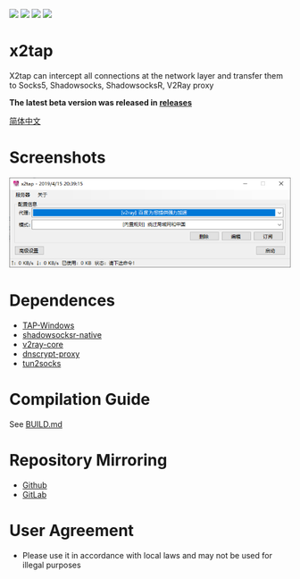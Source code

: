 [![](https://img.shields.io/badge/telegram-channel-blue.svg)](https://t.me/x2tap)
[![](https://img.shields.io/badge/telegram-chat-blue.svg)](https://t.me/x2tapChat)
[![](https://img.shields.io/badge/status-testing-red.svg)](https://github.com/hacking001/x2tap/releases)
[![](https://travis-ci.org/hacking001/x2tap.svg?branch=master)](https://travis-ci.org/hacking001/x2tap)

# x2tap
X2tap can intercept all connections at the network layer and transfer them to Socks5, Shadowsocks, ShadowsocksR, V2Ray proxy

**The latest beta version was released in [releases](https://github.com/hacking001/x2tap/releases)**

[简体中文](docs/zh-CN/README.md)
# Screenshots
![](screenshots/main.png)

# Dependences
- [TAP-Windows](https://build.openvpn.net/downloads/releases/latest/tap-windows-latest-stable.exe)
- [shadowsocksr-native](https://github.com/ShadowsocksR-Live/shadowsocksr-native)
- [v2ray-core](https://github.com/v2ray/v2ray-core/releases)
- [dnscrypt-proxy](https://github.com/jedisct1/dnscrypt-proxy)
- [tun2socks](https://github.com/hacking001/x2tap/tree/master/binaries/)

# Compilation Guide
See [BUILD.md](BUILD.md)

# Repository Mirroring
- [Github](https://github.com/hacking001/x2tap)
- [GitLab](https://gitlab.com/hacking001/x2tap)

# User Agreement
- Please use it in accordance with local laws and may not be used for illegal purposes